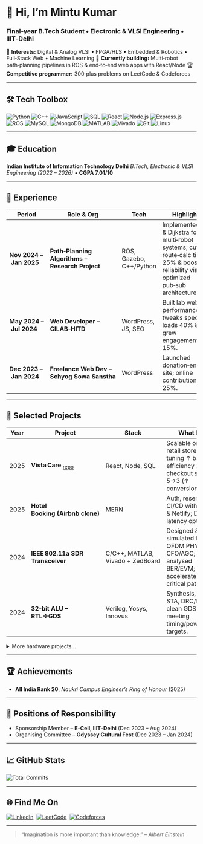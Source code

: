 # 👋 Hi, I’m **Mintu Kumar**

### Final‑year B.Tech Student • Electronic & VLSI Engineering • IIIT‑Delhi

🔭 **Interests:** Digital & Analog VLSI • FPGA/HLS • Embedded & Robotics • Full‑Stack Web • Machine Learning
🚀 **Currently building:** Multi‑robot path‑planning pipelines in ROS & end‑to‑end web apps with React/Node
🏆 **Competitive programmer:** 300‑plus problems on LeetCode & Codeforces

---

## 🛠️ Tech Toolbox

![Python](https://img.shields.io/badge/Python-3776AB?logo=python\&style=for-the-badge)
![C++](https://img.shields.io/badge/C++-00599C?logo=c%2B%2B\&style=for-the-badge)
![JavaScript](https://img.shields.io/badge/JavaScript-F7DF1E?logo=javascript\&style=for-the-badge)
![SQL](https://img.shields.io/badge/SQL-4479A1?logo=mysql\&style=for-the-badge)
![React](https://img.shields.io/badge/React-20232A?logo=react\&style=for-the-badge)
![Node.js](https://img.shields.io/badge/Node.js-339933?logo=node.js\&style=for-the-badge)
![Express.js](https://img.shields.io/badge/Express.js-000000?logo=express\&style=for-the-badge)
![ROS](https://img.shields.io/badge/ROS-DARK?logo=ros\&style=for-the-badge)
![MySQL](https://img.shields.io/badge/MySQL-4479A1?logo=mysql\&style=for-the-badge)
![MongoDB](https://img.shields.io/badge/MongoDB-47A248?logo=mongodb\&style=for-the-badge)
![MATLAB](https://img.shields.io/badge/MATLAB-0076A8?logo=mathworks\&style=for-the-badge)
![Vivado](https://img.shields.io/badge/Vivado-FFB500?style=for-the-badge)
![Git](https://img.shields.io/badge/Git-F05032?logo=git\&style=for-the-badge)
![Linux](https://img.shields.io/badge/Linux-FCC624?logo=linux\&style=for-the-badge)

---

## 🎓 Education

**Indian Institute of Information Technology Delhi**
*B.Tech, Electronic & VLSI Engineering (2022 – 2026)*  • **CGPA 7.01/10**

---

## 💼 Experience

| Period                  | Role & Org                                      | Tech                    | Highlights                                                                                                                            |
| ----------------------- | ----------------------------------------------- | ----------------------- | ------------------------------------------------------------------------------------------------------------------------------------- |
| **Nov 2024 – Jan 2025** | **Path‑Planning Algorithms – Research Project** | ROS, Gazebo, C++/Python | Implemented A\* & Dijkstra for multi‑robot systems; cut route‑calc time 25% & boosted reliability via optimized pub‑sub architecture. |
| **May 2024 – Jul 2024** | **Web Developer – CILAB‑HITD**                  | WordPress, JS, SEO      | Built lab website; performance tweaks sped loads 40% & grew engagement 15%.                                                           |
| **Dec 2023 – Jan 2024** | **Freelance Web Dev – Schyog Sowa Sanstha**     | WordPress               | Launched donation‑enabled site; online contributions up 25%.                                                                          |

---

## 🚀 Selected Projects

| Year | Project                                                                     | Stack                            | What I did                                                                                                     |
| ---- | --------------------------------------------------------------------------- | -------------------------------- | -------------------------------------------------------------------------------------------------------------- |
| 2025 | **Vista Care** <sub>[repo](https://github.com/MINTU296/Vistacare.com)</sub> | React, Node, SQL                 | Scalable online retail store; query tuning ↑ backend efficiency 25%, checkout steps ↓ 5→3 (↑ conversions 10%). |
| 2025 | **Hotel Booking (Airbnb clone)**                                            | MERN                             | Auth, reservations, CI/CD with Vercel & Netlify; DB latency optimized.                                         |
| 2024 | **IEEE 802.11a SDR Transceiver**                                            | C/C++, MATLAB, Vivado + ZedBoard | Designed & simulated full OFDM PHY incl. CFO/AGC; analysed BER/EVM; accelerated critical paths in PL.          |
| 2024 | **32‑bit ALU – RTL→GDS**                                                    | Verilog, Yosys, Innovus          | Synthesis, P\&R, STA, DRC/LVS clean GDSII meeting timing/power/area targets.                                   |

<details>
<summary>More hardware projects…</summary>

* **AOI33 Complex vs. Non‑complex Gate Layouts (65 nm)** – Compared delay/area trade‑offs.
* **8T 2‑RW SRAM Array (65 nm)** – Custom I/O, precharge & write drivers meeting PVT corner specs.

</details>

---

## 🏆 Achievements

* **All India Rank 20**, *Naukri Campus Engineer’s Ring of Honour* (2025)

---

## 👥 Positions of Responsibility

* Sponsorship Member – **E‑Cell, IIIT‑Delhi** (Dec 2023 – Aug 2024)
* Organising Committee – **Odyssey Cultural Fest** (Dec 2023 – Jan 2024)

---

## 📈 GitHub Stats
![Total Commits](https://github-readme-stats.vercel.app/api?username=MINTU296\&include_all_commits=true\&show_icons=true\&theme=radical)

---

## 🌐 Find Me On

[![LinkedIn](https://img.shields.io/badge/LinkedIn-0A66C2?logo=linkedin\&style=for-the-badge)](https://www.linkedin.com/in/mintu-kumar-a748a325b/) 
[![LeetCode](https://img.shields.io/badge/LeetCode-FFA116?logo=leetcode\&style=for-the-badge)](https://leetcode.com/u/mintu_m07/) 
[![Codeforces](https://img.shields.io/badge/Codeforces-1F8ACB?logo=codeforces\&style=for-the-badge)](https://codeforces.com/profile/mintu_007/) 

---

> “Imagination is more important than knowledge.” – *Albert Einstein*
